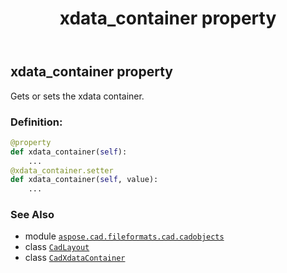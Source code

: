 ﻿---
title: xdata_container property
second_title: Aspose.CAD for Python via .NET API References
description: 
type: docs
weight: 640
url: /python-net/aspose.cad.fileformats.cad.cadobjects/cadlayout/xdata_container/
is_root: false
---

## xdata_container property


Gets or sets the xdata container.
### Definition:
```python
@property
def xdata_container(self):
    ...
@xdata_container.setter
def xdata_container(self, value):
    ...
```

### See Also
* module [`aspose.cad.fileformats.cad.cadobjects`](../../)
* class [`CadLayout`](/cad/python-net/aspose.cad.fileformats.cad.cadobjects/cadlayout)
* class [`CadXdataContainer`](/cad/python-net/aspose.cad.fileformats.cad.cadobjects/cadxdatacontainer)
